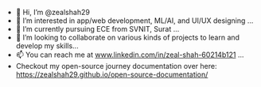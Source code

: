 - 👋 Hi, I’m @zealshah29
- 👀 I’m interested in app/web development, ML/AI, and UI/UX designing ...
- 🌱 I’m currently pursuing ECE from SVNIT, Surat ...
- 💞️ I’m looking to collaborate on various kinds  of projects to learn and develop my skills...
- 📫 You can reach me at  www.linkedin.com/in/zeal-shah-60214b121 ...
- Checkout my open-source journey documentation over here: https://zealshah29.github.io/open-source-documentation/
<!---
zealshah29/zealshah29 is a ✨ special ✨ repository because its `README.md` (this file) appears on your GitHub profile.
You can click the Preview link to take a look at your changes.
--->
